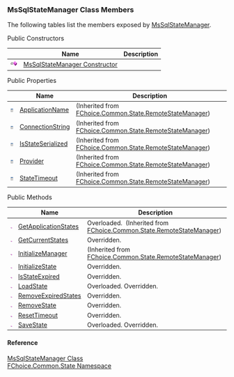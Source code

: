 ﻿### MsSqlStateManager Class Members

The following tables list the members exposed by [MsSqlStateManager](FChoice.Common~FChoice.Common.State.MsSqlStateManager.md).

Public Constructors

|   | Name | Description |
| --- | --- | --- |
| ![Public Constructor](dotnetimages/publicConstructor.png) | [MsSqlStateManager Constructor](FChoice.Common~FChoice.Common.State.MsSqlStateManager~_ctor.md) |   |



Public Properties

|   | Name | Description |
| --- | --- | --- |
| ![Public Property](dotnetimages/publicProperty.png) | [ApplicationName](FChoice.Common~FChoice.Common.State.RemoteStateManager~ApplicationName.md) | (Inherited from [FChoice.Common.State.RemoteStateManager](FChoice.Common~FChoice.Common.State.RemoteStateManager.md)) |
| ![Public Property](dotnetimages/publicProperty.png) | [ConnectionString](FChoice.Common~FChoice.Common.State.RemoteStateManager~ConnectionString.md) | (Inherited from [FChoice.Common.State.RemoteStateManager](FChoice.Common~FChoice.Common.State.RemoteStateManager.md)) |
| ![Public Property](dotnetimages/publicProperty.png) | [IsStateSerialized](FChoice.Common~FChoice.Common.State.RemoteStateManager~IsStateSerialized.md) | (Inherited from [FChoice.Common.State.RemoteStateManager](FChoice.Common~FChoice.Common.State.RemoteStateManager.md)) |
| ![Public Property](dotnetimages/publicProperty.png) | [Provider](FChoice.Common~FChoice.Common.State.RemoteStateManager~Provider.md) | (Inherited from [FChoice.Common.State.RemoteStateManager](FChoice.Common~FChoice.Common.State.RemoteStateManager.md)) |
| ![Public Property](dotnetimages/publicProperty.png) | [StateTimeout](FChoice.Common~FChoice.Common.State.RemoteStateManager~StateTimeout.md) | (Inherited from [FChoice.Common.State.RemoteStateManager](FChoice.Common~FChoice.Common.State.RemoteStateManager.md)) |



Public Methods

|   | Name | Description |
| --- | --- | --- |
| ![Public Method](dotnetimages/publicMethod.png) | [GetApplicationStates](FChoice.Common~FChoice.Common.State.RemoteStateManager~GetApplicationStates.md) | Overloaded.  (Inherited from [FChoice.Common.State.RemoteStateManager](FChoice.Common~FChoice.Common.State.RemoteStateManager.md)) |
| ![Public Method](dotnetimages/publicMethod.png) | [GetCurrentStates](FChoice.Common~FChoice.Common.State.MsSqlStateManager~GetCurrentStates.md) | Overridden.    |
| ![Public Method](dotnetimages/publicMethod.png) | [InitializeManager](FChoice.Common~FChoice.Common.State.RemoteStateManager~InitializeManager.md) | (Inherited from [FChoice.Common.State.RemoteStateManager](FChoice.Common~FChoice.Common.State.RemoteStateManager.md)) |
| ![Public Method](dotnetimages/publicMethod.png) | [InitializeState](FChoice.Common~FChoice.Common.State.MsSqlStateManager~InitializeState.md) | Overridden.    |
| ![Public Method](dotnetimages/publicMethod.png) | [IsStateExpired](FChoice.Common~FChoice.Common.State.MsSqlStateManager~IsStateExpired.md) | Overridden.    |
| ![Public Method](dotnetimages/publicMethod.png) | [LoadState](FChoice.Common~FChoice.Common.State.MsSqlStateManager~LoadState.md) | Overloaded. Overridden.    |
| ![Public Method](dotnetimages/publicMethod.png) | [RemoveExpiredStates](FChoice.Common~FChoice.Common.State.MsSqlStateManager~RemoveExpiredStates.md) | Overridden.    |
| ![Public Method](dotnetimages/publicMethod.png) | [RemoveState](FChoice.Common~FChoice.Common.State.MsSqlStateManager~RemoveState.md) | Overridden.    |
| ![Public Method](dotnetimages/publicMethod.png) | [ResetTimeout](FChoice.Common~FChoice.Common.State.MsSqlStateManager~ResetTimeout.md) | Overridden.    |
| ![Public Method](dotnetimages/publicMethod.png) | [SaveState](FChoice.Common~FChoice.Common.State.MsSqlStateManager~SaveState.md) | Overloaded. Overridden.    |





#### Reference

[MsSqlStateManager Class](FChoice.Common~FChoice.Common.State.MsSqlStateManager.md)  
[FChoice.Common.State Namespace](FChoice.Common~FChoice.Common.State_namespace.md)